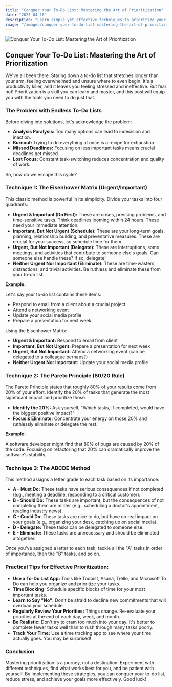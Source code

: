 ```yaml
---
title: "Conquer Your To-Do List: Mastering the Art of Prioritization"
date: "2025-04-16"
description: "Learn simple yet effective techniques to prioritize your tasks and finally feel in control of your workload."
image: "/images/conquer-your-to-do-list-mastering-the-art-of-prioritization.png"
---
```


![Conquer Your To-Do List: Mastering the Art of Prioritization](/images/conquer-your-to-do-list-mastering-the-art-of-prioritization.png)

## Conquer Your To-Do List: Mastering the Art of Prioritization

We've all been there. Staring down a to-do list that stretches longer than your arm, feeling overwhelmed and unsure where to even begin. It's a productivity killer, and it leaves you feeling stressed and ineffective. But fear not! Prioritization is a skill you can learn and master, and this post will equip you with the tools you need to do just that.

### The Problem with Endless To-Do Lists

Before diving into solutions, let's acknowledge the problem:

- **Analysis Paralysis:** Too many options can lead to indecision and inaction.
- **Burnout:** Trying to do everything at once is a recipe for exhaustion.
- **Missed Deadlines:** Focusing on less important tasks means crucial deadlines get missed.
- **Lost Focus:** Constant task-switching reduces concentration and quality of work.

So, how do we escape this cycle?

### Technique 1: The Eisenhower Matrix (Urgent/Important)

This classic method is powerful in its simplicity. Divide your tasks into four quadrants:

- **Urgent & Important (Do First):** These are crises, pressing problems, and time-sensitive tasks. Think deadlines looming within 24 hours. These need your immediate attention.
- **Important, But Not Urgent (Schedule):** These are your long-term goals, planning, relationship building, and preventative measures. These are crucial for your success, so schedule time for them.
- **Urgent, But Not Important (Delegate):** These are interruptions, some meetings, and activities that contribute to someone else's goals. Can someone else handle these? If so, delegate!
- **Neither Urgent Nor Important (Eliminate):** These are time-wasters, distractions, and trivial activities. Be ruthless and eliminate these from your to-do list.

**Example:**

Let's say your to-do list contains these items:

- Respond to email from a client about a crucial project
- Attend a networking event
- Update your social media profile
- Prepare a presentation for next week

Using the Eisenhower Matrix:

- **Urgent & Important:** Respond to email from client
- **Important, But Not Urgent:** Prepare a presentation for next week
- **Urgent, But Not Important:** Attend a networking event (can be delegated to a colleague perhaps?)
- **Neither Urgent Nor Important:** Update your social media profile

### Technique 2: The Pareto Principle (80/20 Rule)

The Pareto Principle states that roughly 80% of your results come from 20% of your effort. Identify the 20% of tasks that generate the most significant impact and prioritize those.

- **Identify the 20%:** Ask yourself, "Which tasks, if completed, would have the biggest positive impact?"
- **Focus & Eliminate:** Concentrate your energy on those 20% and ruthlessly eliminate or delegate the rest.

**Example:**

A software developer might find that 80% of bugs are caused by 20% of the code. Focusing on refactoring that 20% can dramatically improve the software's stability.

### Technique 3: The ABCDE Method

This method assigns a letter grade to each task based on its importance:

- **A - Must Do:** These tasks have serious consequences if not completed (e.g., meeting a deadline, responding to a critical customer).
- **B - Should Do:** These tasks are important, but the consequences of not completing them are milder (e.g., scheduling a doctor's appointment, reading industry news).
- **C - Could Do:** These tasks are nice to do, but have no real impact on your goals (e.g., organizing your desk, catching up on social media).
- **D - Delegate:** These tasks can be delegated to someone else.
- **E - Eliminate:** These tasks are unnecessary and should be eliminated altogether.

Once you've assigned a letter to each task, tackle all the "A" tasks in order of importance, then the "B" tasks, and so on.

### Practical Tips for Effective Prioritization:

- **Use a To-Do List App:** Tools like Todoist, Asana, Trello, and Microsoft To Do can help you organize and prioritize your tasks.
- **Time Blocking:** Schedule specific blocks of time for your most important tasks.
- **Learn to Say "No":** Don't be afraid to decline new commitments that will overload your schedule.
- **Regularly Review Your Priorities:** Things change. Re-evaluate your priorities at the end of each day, week, and month.
- **Be Realistic:** Don't try to cram too much into your day. It's better to complete fewer tasks well than to rush through many tasks poorly.
- **Track Your Time:** Use a time tracking app to see where your time actually goes. You may be surprised!

### Conclusion

Mastering prioritization is a journey, not a destination. Experiment with different techniques, find what works best for you, and be patient with yourself. By implementing these strategies, you can conquer your to-do list, reduce stress, and achieve your goals more effectively. Good luck!
